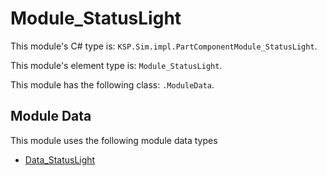 # Module_StatusLight

This module's C# type is: `KSP.Sim.impl.PartComponentModule_StatusLight`.

This module's element type is: `Module_StatusLight`.

This module has the following class: `.ModuleData`.

## Module Data

This module uses the following module data types

- [Data_StatusLight](Data_StatusLight.md)